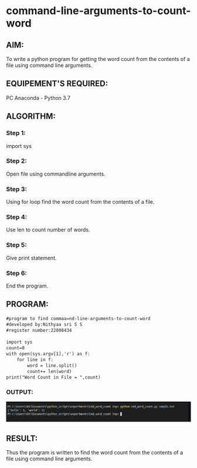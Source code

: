 # command-line-arguments-to-count-word
## AIM:
To write a python program for getting the word count from the contents of a file using command line arguments.
## EQUIPEMENT'S REQUIRED: 
PC
Anaconda - Python 3.7
## ALGORITHM: 
### Step 1:
import sys

### Step 2:
Open file using commandline arguments.

### Step 3:
Using for loop find the word count from the contents of a file.

### Step 4:
Use len to count number of words.

### Step 5:
Give print statement.

### Step 6:
End the program. 

## PROGRAM:
```
#program to find commaa=nd-line-arguments-to-count-word
#developed by:Nithyaa sri S S
#register number:22008434

import sys
count=0
with open(sys.argv[1],'r') as f:
    for line in f:
        word = line.split()
        count+= len(word)
print("Word Count in File = ",count) 
``` 

### OUTPUT:
![](command%20line%2033.png)

## RESULT:
Thus the program is written to find the word count from the contents of a file using command line arguments.
